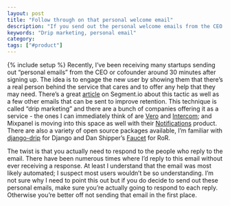 ```yaml
---
layout: post
title: "Follow through on that personal welcome email"
description: "If you send out the personal welcome emails from the CEO to every user that signs up, make sure you're responding to the replies."
keywords: "Drip marketing, personal email"
category:
tags: ["#product"]
---
```

{% include setup %}
Recently, I’ve been receiving many startups sending out “personal emails” from the CEO or cofounder around 30 minutes after signing up. The idea is to engage the new user by showing them that there’s a real person behind the service that cares and to offer any help that they may need. There’s a great <a href="https://segment.io/academy/email-is-the-easiest-way-to-improve-retention" target="_blank">article</a> on Segment.io about this tactic as well as a few other emails that can be sent to improve retention. This technique is called “drip marketing” and there are a bunch of companies offering it as a service - the ones I can immediately think of are <a href="http://www.getvero.com/" target="_blank">Vero</a> and <a href="http://intercom.io" target="_blank">Intercom</a>; and Mixpanel is moving into this space as well with their <a href="https://mixpanel.com/notifications/" target="_blank">Notifications</a> product. There are also a variety of open source packages available, I’m familiar with <a href="https://django-drip.readthedocs.org/en/latest/" target="_blank">django-drip</a> for Django and Dan Shipper’s <a href="https://github.com/dshipper/Faucet" target="_blank">Faucet</a> for RoR.

The twist is that you actually need to respond to the people who reply to the email. There have been numerous times where I’d reply to this email without ever receiving a response. At least I understand that the email was most likely automated; I suspect most users wouldn’t be so understanding. I’m not sure why I need to point this out but if you do decide to send out these personal emails, make sure you’re actually going to respond to each reply. Otherwise you’re better off not sending that email in the first place.